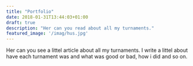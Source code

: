 ```yaml
---
title: "Portfolio"
date: 2018-01-31T13:44:03+01:00
draft: true
description: "Her can you read about all my turnaments."
featured_image: '/imag/hus.jpg'
---
```


Her can you see a littel article about all my turnaments. I write a littel about have each turnament was and what was good or bad, how i did and so on.